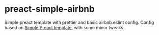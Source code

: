 # preact-simple-airbnb

Simple preact template with prettier and basic airbnb eslint config.
Config based on [Simple Preact template](https://github.com/preactjs-templates/simple), with some minor tweaks.
